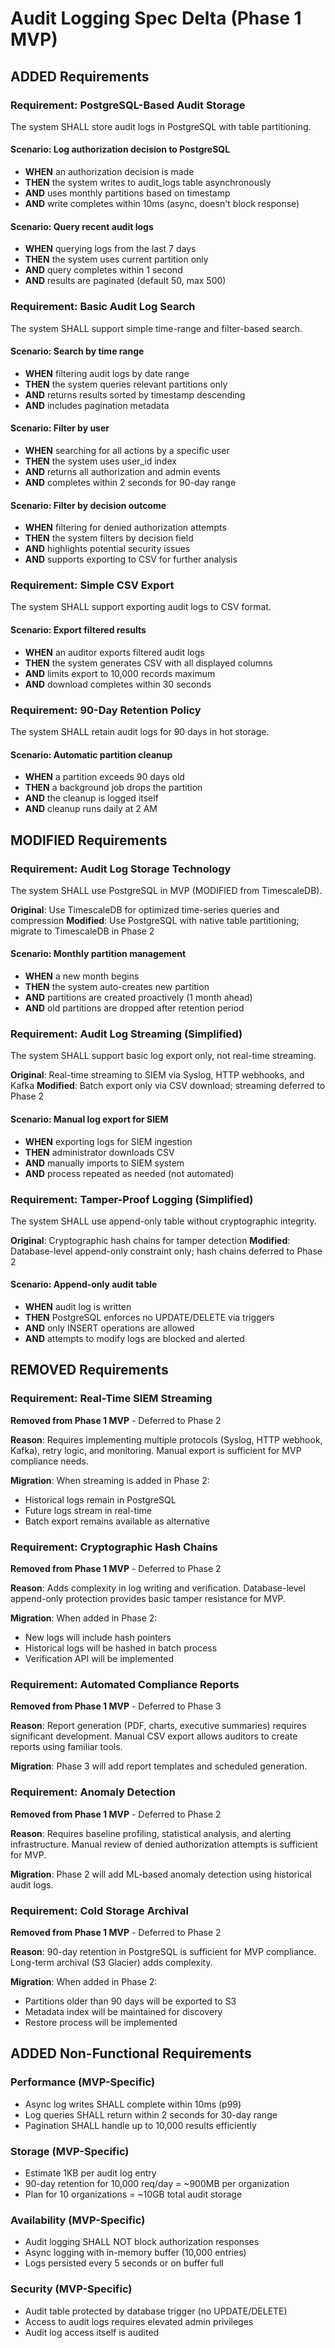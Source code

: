 # Audit Logging Spec Delta (Phase 1 MVP)

## ADDED Requirements

### Requirement: PostgreSQL-Based Audit Storage
The system SHALL store audit logs in PostgreSQL with table partitioning.

#### Scenario: Log authorization decision to PostgreSQL
- **WHEN** an authorization decision is made
- **THEN** the system writes to audit_logs table asynchronously
- **AND** uses monthly partitions based on timestamp
- **AND** write completes within 10ms (async, doesn't block response)

#### Scenario: Query recent audit logs
- **WHEN** querying logs from the last 7 days
- **THEN** the system uses current partition only
- **AND** query completes within 1 second
- **AND** results are paginated (default 50, max 500)

### Requirement: Basic Audit Log Search
The system SHALL support simple time-range and filter-based search.

#### Scenario: Search by time range
- **WHEN** filtering audit logs by date range
- **THEN** the system queries relevant partitions only
- **AND** returns results sorted by timestamp descending
- **AND** includes pagination metadata

#### Scenario: Filter by user
- **WHEN** searching for all actions by a specific user
- **THEN** the system uses user_id index
- **AND** returns all authorization and admin events
- **AND** completes within 2 seconds for 90-day range

#### Scenario: Filter by decision outcome
- **WHEN** filtering for denied authorization attempts
- **THEN** the system filters by decision field
- **AND** highlights potential security issues
- **AND** supports exporting to CSV for further analysis

### Requirement: Simple CSV Export
The system SHALL support exporting audit logs to CSV format.

#### Scenario: Export filtered results
- **WHEN** an auditor exports filtered audit logs
- **THEN** the system generates CSV with all displayed columns
- **AND** limits export to 10,000 records maximum
- **AND** download completes within 30 seconds

### Requirement: 90-Day Retention Policy
The system SHALL retain audit logs for 90 days in hot storage.

#### Scenario: Automatic partition cleanup
- **WHEN** a partition exceeds 90 days old
- **THEN** a background job drops the partition
- **AND** the cleanup is logged itself
- **AND** cleanup runs daily at 2 AM

## MODIFIED Requirements

### Requirement: Audit Log Storage Technology
The system SHALL use PostgreSQL in MVP (MODIFIED from TimescaleDB).

**Original**: Use TimescaleDB for optimized time-series queries and compression
**Modified**: Use PostgreSQL with native table partitioning; migrate to TimescaleDB in Phase 2

#### Scenario: Monthly partition management
- **WHEN** a new month begins
- **THEN** the system auto-creates new partition
- **AND** partitions are created proactively (1 month ahead)
- **AND** old partitions are dropped after retention period

### Requirement: Audit Log Streaming (Simplified)
The system SHALL support basic log export only, not real-time streaming.

**Original**: Real-time streaming to SIEM via Syslog, HTTP webhooks, and Kafka
**Modified**: Batch export only via CSV download; streaming deferred to Phase 2

#### Scenario: Manual log export for SIEM
- **WHEN** exporting logs for SIEM ingestion
- **THEN** administrator downloads CSV
- **AND** manually imports to SIEM system
- **AND** process repeated as needed (not automated)

### Requirement: Tamper-Proof Logging (Simplified)
The system SHALL use append-only table without cryptographic integrity.

**Original**: Cryptographic hash chains for tamper detection
**Modified**: Database-level append-only constraint only; hash chains deferred to Phase 2

#### Scenario: Append-only audit table
- **WHEN** audit log is written
- **THEN** PostgreSQL enforces no UPDATE/DELETE via triggers
- **AND** only INSERT operations are allowed
- **AND** attempts to modify logs are blocked and alerted

## REMOVED Requirements

### Requirement: Real-Time SIEM Streaming
**Removed from Phase 1 MVP** - Deferred to Phase 2

**Reason**: Requires implementing multiple protocols (Syslog, HTTP webhook, Kafka), retry logic, and monitoring. Manual export is sufficient for MVP compliance needs.

**Migration**: When streaming is added in Phase 2:
- Historical logs remain in PostgreSQL
- Future logs stream in real-time
- Batch export remains available as alternative

### Requirement: Cryptographic Hash Chains
**Removed from Phase 1 MVP** - Deferred to Phase 2

**Reason**: Adds complexity in log writing and verification. Database-level append-only protection provides basic tamper resistance for MVP.

**Migration**: When added in Phase 2:
- New logs will include hash pointers
- Historical logs will be hashed in batch process
- Verification API will be implemented

### Requirement: Automated Compliance Reports
**Removed from Phase 1 MVP** - Deferred to Phase 3

**Reason**: Report generation (PDF, charts, executive summaries) requires significant development. Manual CSV export allows auditors to create reports using familiar tools.

**Migration**: Phase 3 will add report templates and scheduled generation.

### Requirement: Anomaly Detection
**Removed from Phase 1 MVP** - Deferred to Phase 2

**Reason**: Requires baseline profiling, statistical analysis, and alerting infrastructure. Manual review of denied authorization attempts is sufficient for MVP.

**Migration**: Phase 2 will add ML-based anomaly detection using historical audit logs.

### Requirement: Cold Storage Archival
**Removed from Phase 1 MVP** - Deferred to Phase 2

**Reason**: 90-day retention in PostgreSQL is sufficient for MVP compliance. Long-term archival (S3 Glacier) adds complexity.

**Migration**: When added in Phase 2:
- Partitions older than 90 days will be exported to S3
- Metadata index will be maintained for discovery
- Restore process will be implemented

## ADDED Non-Functional Requirements

### Performance (MVP-Specific)
- Async log writes SHALL complete within 10ms (p99)
- Log queries SHALL return within 2 seconds for 30-day range
- Pagination SHALL handle up to 10,000 results efficiently

### Storage (MVP-Specific)
- Estimate 1KB per audit log entry
- 90-day retention for 10,000 req/day = ~900MB per organization
- Plan for 10 organizations = ~10GB total audit storage

### Availability (MVP-Specific)
- Audit logging SHALL NOT block authorization responses
- Async logging with in-memory buffer (10,000 entries)
- Logs persisted every 5 seconds or on buffer full

### Security (MVP-Specific)
- Audit table protected by database trigger (no UPDATE/DELETE)
- Access to audit logs requires elevated admin privileges
- Audit log access itself is audited
